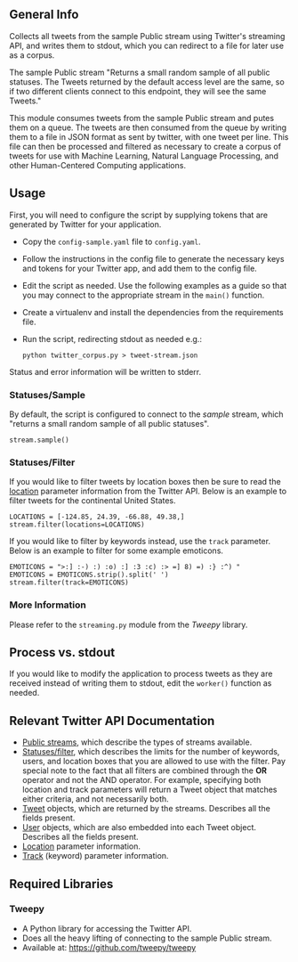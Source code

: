 General Info
------------

Collects all tweets from the sample Public stream using Twitter's
streaming API, and writes them to stdout, which you can redirect to a
file for later use as a corpus.

The sample Public stream "Returns a small random sample of all public
statuses. The Tweets returned by the default access level are the same,
so if two different clients connect to this endpoint, they will see the
same Tweets."

This module consumes tweets from the sample Public stream and putes them
on a queue. The tweets are then consumed from the queue by writing them
to a file in JSON format as sent by twitter, with one tweet per line.
This file can then be processed and filtered as necessary to create a
corpus of tweets for use with Machine Learning, Natural Language Processing,
and other Human-Centered Computing applications.

Usage
-----

First, you will need to configure the script by supplying tokens that
are generated by Twitter for your application.

-   Copy the `config-sample.yaml` file to `config.yaml`.
-   Follow the instructions in the config file to generate the
    necessary keys and tokens for your Twitter app, and add them to the
    config file.
-   Edit the script as needed. Use the following examples as a guide so
    that you may connect to the appropriate stream in the `main()`
    function.
-   Create a virtualenv and install the dependencies from the
    requirements file.
-   Run the script, redirecting stdout as needed e.g.:

        python twitter_corpus.py > tweet-stream.json

Status and error information will be written to stderr.

### Statuses/Sample

By default, the script is configured to connect to the *sample* stream,
which "returns a small random sample of all public statuses".

    stream.sample()

### Statuses/Filter

If you would like to filter tweets by location boxes then be sure to
read the [location](https://dev.twitter.com/docs/streaming-apis/parameters#locations)
parameter information from the Twitter API. Below is an example to
filter tweets for the continental United States.

    LOCATIONS = [-124.85, 24.39, -66.88, 49.38,]
    stream.filter(locations=LOCATIONS)

If you would like to filter by keywords instead, use the `track`
parameter. Below is an example to filter for some example emoticons.

    EMOTICONS = ">:] :-) :) :o) :] :3 :c) :> =] 8) =) :} :^) "
    EMOTICONS = EMOTICONS.strip().split(' ')
    stream.filter(track=EMOTICONS)

### More Information

Please refer to the `streaming.py` module from the *Tweepy* library.

Process vs. stdout
------------------

If you would like to modify the application to process tweets as they
are received instead of writing them to stdout, edit the `worker()`
function as needed.

Relevant Twitter API Documentation
----------------------------------

* [Public streams](https://dev.twitter.com/docs/streaming-apis/streams/public),
which describe the types of streams available.
* [Statuses/filter](https://dev.twitter.com/docs/api/1.1/post/statuses/filter),
which describes the limits for the number of keywords, users, and
location boxes that you are allowed to use with the filter. Pay special
note to the fact that all filters are combined through the **OR**
operator and not the AND operator. For example, specifying both location
and track parameters will return a Tweet object that matches either
criteria, and not necessarily both.
* [Tweet](https://dev.twitter.com/docs/platform-objects/tweets) objects,
which are returned by the streams. Describes all the fields present.
* [User](https://dev.twitter.com/docs/platform-objects/users) objects,
which are also embedded into each Tweet object. Describes all the fields
present.
* [Location](https://dev.twitter.com/docs/streaming-apis/parameters#locations)
parameter information.
* [Track](https://dev.twitter.com/docs/streaming-apis/parameters#track)
(keyword) parameter information.

Required Libraries
------------------

### Tweepy
* A Python library for accessing the Twitter API.
* Does all the heavy lifting of connecting to the sample Public stream.
* Available at: <https://github.com/tweepy/tweepy>
